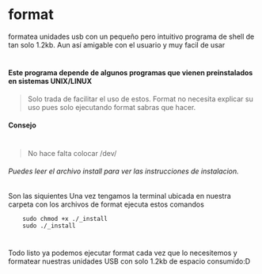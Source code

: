 # format
formatea unidades usb con un pequeño pero intuitivo programa de shell de tan solo 1.2kb. Aun así amigable con el usuario y muy facil de usar



#
#### Este programa depende de algunos programas que vienen preinstalados en sistemas UNIX/LINUX 
> Solo trada de facilitar el uso de estos. 
> Format no necesita explicar su uso pues solo ejecutando format sabras que hacer. 

#### Consejo


#

> No hace falta colocar /dev/

###### Puedes leer el archivo install para ver las instrucciones de instalacion.
Son las siquientes 
Una vez tengamos la terminal ubicada en nuestra carpeta con los archivos de format
ejecuta estos comandos

```Shell
    sudo chmod +x ./_install
    sudo ./_install 
```

#
Todo listo ya podemos ejecutar format cada vez que lo necesitemos y formatear nuestras unidades USB con solo 1.2kb de espacio consumido:D
